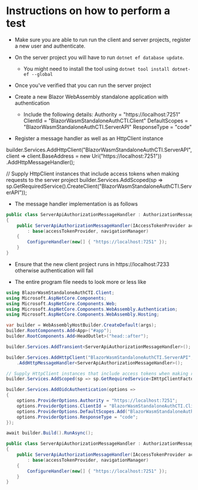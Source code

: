 # Instructions on how to perform a test
* Make sure you are able to run run the client and server projects, register a new user and authenticate.
* On the server project you will have to run `dotnet ef database update`.
  * You might need to install the tool using `dotnet tool install dotnet-ef --global`

* Once you've verified that you can run the server project
* Create a new Blazor WebAssembly standalone application with authentication
  * Include the following details:
    Authority = "https://localhost:7251"
    ClientId = "BlazorWasmStandaloneAuthCTI.Client"
    DefaultScopes = "BlazorWasmStandaloneAuthCTI.ServerAPI"
    ResponseType = "code"

* Register a message handler as well as an HttpClient instance

builder.Services.AddHttpClient("BlazorWasmStandaloneAuthCTI.ServerAPI", client => client.BaseAddress = new Uri("https://localhost:7251"))
    .AddHttpMessageHandler<ServerApiAuthorizationMessageHandler>();

// Supply HttpClient instances that include access tokens when making requests to the server project
builder.Services.AddScoped(sp => sp.GetRequiredService<IHttpClientFactory>().CreateClient("BlazorWasmStandaloneAuthCTI.ServerAPI"));

* The message handler implementation is as follows

```csharp
public class ServerApiAuthorizationMessageHandler : AuthorizationMessageHandler
{
    public ServerApiAuthorizationMessageHandler(IAccessTokenProvider accessTokenProvider, NavigationManager navigationManager) 
        : base(accessTokenProvider, navigationManager)
    {
        ConfigureHandler(new[] { "https://localhost:7251" });
    }
}
```

* Ensure that the new client project runs in https://localhost:7233 otherwise authentication will fail

* The entire program file needs to look more or less like
```csharp
using BlazorWasmStandaloneAuthCTI.Client;
using Microsoft.AspNetCore.Components;
using Microsoft.AspNetCore.Components.Web;
using Microsoft.AspNetCore.Components.WebAssembly.Authentication;
using Microsoft.AspNetCore.Components.WebAssembly.Hosting;

var builder = WebAssemblyHostBuilder.CreateDefault(args);
builder.RootComponents.Add<App>("#app");
builder.RootComponents.Add<HeadOutlet>("head::after");

builder.Services.AddTransient<ServerApiAuthorizationMessageHandler>();

builder.Services.AddHttpClient("BlazorWasmStandaloneAuthCTI.ServerAPI", client => client.BaseAddress = new Uri("https://localhost:7251"))
    .AddHttpMessageHandler<ServerApiAuthorizationMessageHandler>();

// Supply HttpClient instances that include access tokens when making requests to the server project
builder.Services.AddScoped(sp => sp.GetRequiredService<IHttpClientFactory>().CreateClient("BlazorWasmStandaloneAuthCTI.ServerAPI"));

builder.Services.AddOidcAuthentication(options =>
{
    options.ProviderOptions.Authority = "https://localhost:7251";
    options.ProviderOptions.ClientId = "BlazorWasmStandaloneAuthCTI.Client";
    options.ProviderOptions.DefaultScopes.Add("BlazorWasmStandaloneAuthCTI.ServerAPI");
    options.ProviderOptions.ResponseType = "code";
});

await builder.Build().RunAsync();

public class ServerApiAuthorizationMessageHandler : AuthorizationMessageHandler
{
    public ServerApiAuthorizationMessageHandler(IAccessTokenProvider accessTokenProvider, NavigationManager navigationManager) 
        : base(accessTokenProvider, navigationManager)
    {
        ConfigureHandler(new[] { "https://localhost:7251" });
    }
}
```